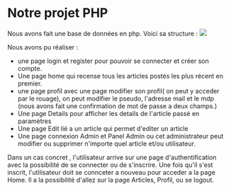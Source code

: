 # Notre projet PHP

 

Nous avons fait une base de données en php.
Voici sa structure : 
![](https://i.imgur.com/8jHBrPB.png)

Nous avons pu réaliser :

- une page login et register pour pouvoir se connecter et créer son compte.
- Une page home qui recense tous les articles postés les plus récent en premier.
- une page profil avec une page modifier son profil( on peut y acceder par le rouage), on peut modifier le pseudo, l'adresse mail et le mdp (nous avons fait une confirmation de mot de passe a deux champs.)
- Une page Details pour afficher les details de l'article passé en paramètres
- Une page Edit lié a un article qui permet d'editer un article
- Une page connexion Admin et Panel Admin ou cet administrateur peut modifier ou supprimer n'importe quel article et/ou utilisateur.

Dans un cas concret , l'utilisateur arrive sur une page d'authentification avec la possibilité de se connecter ou de s'inscrire.
Une fois qu'il s'est inscrit, l'utilisateur doit se connceter a nouveau pour acceder a la page Home.
Il a la possibilité d'allez sur la page Articles, Profil, ou se logout.